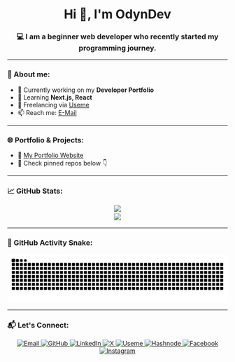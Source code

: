 <h1 align="center">Hi 👋, I'm OdynDev</h1>
<h3 align="center">💻 I am a beginner web developer who recently started my programming journey.</h3>

---

### 🧠 About me:
- 🔭 Currently working on my **Developer Portfolio**
- 🌱 Learning **Next.js, React**
- 💼 Freelancing via [Useme](https://useme.com/pl/roles/contractor/odyndev,461613/)
- 📫 Reach me: [E-Mail](odyndev@gmail.com)

---

### 🌐 Portfolio & Projects:
- 🔗 [My Portfolio Website](https://odyndev.vercel.app/)
- 🧩 Check pinned repos below 👇

---

### 📈 GitHub Stats:
<p align="center">
  <img src="https://github-readme-stats.vercel.app/api?username=OdynDev&show_icons=true&theme=radical" />
  <br />
  <img src="https://github-readme-streak-stats.herokuapp.com?user=OdynDev&theme=radical&hide_border=false" />
</p>

---

### 🐍 GitHub Activity Snake:
<p align="center">
  <img src="https://raw.githubusercontent.com/OdynDev/OdynDev/output/github-contribution-grid-snake.svg" alt="GitHub Contribution Snake" />
</p>

---

### 📬 Let's Connect:
<p align="center">
  <a href="mailto:odyndev@gmail.com" target="_blank">
    <img src="https://img.icons8.com/ios/30/gmail-new.png" alt="Email" />
  </a>
  <a href="https://github.com/odyndev" target="_blank">
    <img src="https://img.icons8.com/ios-filled/30/ffffff/github.png" alt="GitHub" />
  </a>
  <a href="https://linkedin.com/in/odyndev" target="_blank">
    <img src="https://img.icons8.com/ios-filled/30/0077B5/linkedin.png" alt="LinkedIn" />
  </a>
  <a href="https://x.com/OdynDeveloper" target="_blank">
    <img src="https://img.icons8.com/ios-filled/30/ffffff/twitterx--v1.png" alt="X" />
  </a>
  <a href="https://useme.com/pl/roles/contractor/odyndev,461613/" target="_blank">
    <img src="https://img.icons8.com/ios-filled/30/006aff/briefcase.png" alt="Useme" />
  </a>
  <a href="odyndev.hashnode.dev" target="_blank">
    <img src="https://img.icons8.com/color/30/hashnode.png" alt="Hashnode" />
  </a>
  <a href="https://www.facebook.com/profile.php?id=61575264760407" target="_blank">
    <img src="https://img.icons8.com/ios/30/facebook-new.png" alt="Facebook" />
  </a>
  <a href="https://www.instagram.com/odyndev" target="_blank">
    <img src="https://img.icons8.com/ios/30/instagram-new--v1.png" alt="Instagram" />
  </a>
</p>
